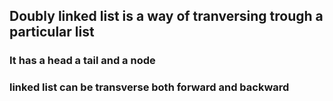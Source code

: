 ## Doubly linked list is a way of tranversing trough a particular list
### It has a head a tail and a node
### linked list can be transverse both forward and backward
